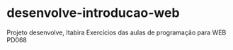 # desenvolve-introducao-web
Projeto desenvolve, Itabira
Exercícios das aulas de programação para WEB
PD068
